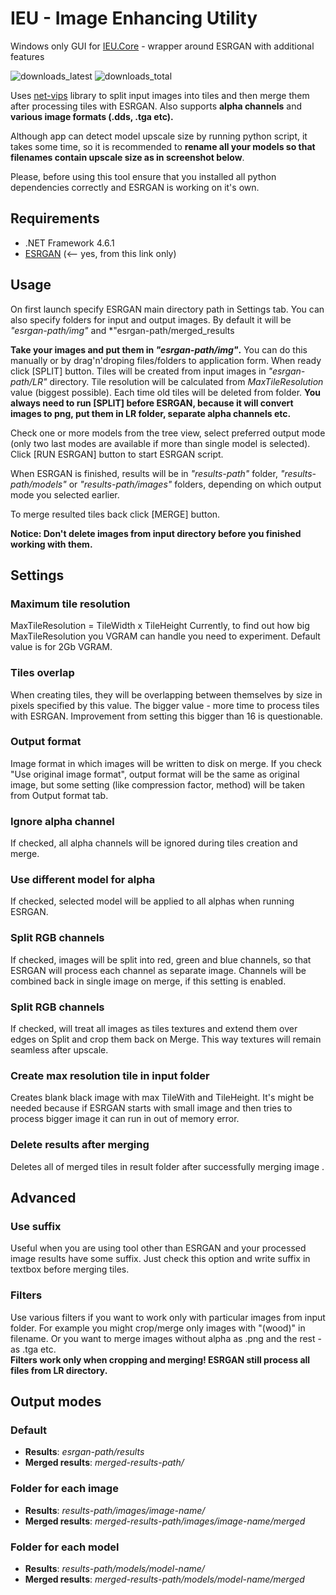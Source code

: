 # IEU - Image Enhancing Utility
Windows only GUI for [IEU.Core](https://github.com/ptrsuder/IEU.Core) - wrapper around ESRGAN with additional features

![downloads_latest](https://img.shields.io/github/downloads/ptrsuder/IEU.Winforms/latest/total.svg?color=magenta)
![downloads_total](https://img.shields.io/github/downloads/ptrsuder/IEU.Winforms/total.svg?label=downloads%40total)

Uses [net-vips](https://github.com/kleisauke/net-vips) library to split input images into tiles and then merge them after processing tiles with ESRGAN. Also supports **alpha channels** and **various image formats (.dds, .tga etc).**

Although app can detect model upscale size by running python script, it takes some time, so it is recommended to **rename all your models so that filenames contain upscale size as in screenshot below**.

Please, before using this tool ensure that you installed all python dependencies correctly and ESRGAN is working on it's own.

## Requirements

* .NET Framework 4.6.1
* [ESRGAN](https://github.com/xinntao/ESRGAN/tree/aceb85730832001ec1fa3a77bd6856b75e1d0e87) (<-- yes, from this link only)

## Usage

On first launch specify ESRGAN main directory path in Settings tab.
You can also specify folders for input and output images. By default it will be *"esrgan-path/img"* and *"esrgan-path/merged_results

**Take your images and put them in *"esrgan-path/img"*.** You can do this manually or by drag'n'droping files/folders to application form.
When ready click [SPLIT] button. Tiles will be created from input images in *"esrgan-path/LR"* directory. Tile resolution will be calculated from *MaxTileResolution* value (biggest possible). Each time old tiles will be deleted from folder.
 **You always need to run [SPLIT] before ESRGAN, because it will convert images to png, put them in LR folder, separate alpha channels etc.**
 
Check one or more models from the tree view, select preferred output mode (only two last modes are available if more than single model is selected).
Click [RUN ESRGAN] button to start ESRGAN script. 

When ESRGAN is finished, results will be in *"results-path"* folder, *"results-path/models"* or *"results-path/images"* folders, depending on which output mode you selected earlier.

To merge resulted tiles back click [MERGE] button.

**Notice: Don't delete images from input directory before you finished working with them.**

## Settings


 ### Maximum tile resolution
 MaxTileResolution = TileWidth x TileHeight
 Currently, to find out how big MaxTileResolution you VGRAM can handle you need to experiment. Default value is for 2Gb VGRAM.
 ### Tiles overlap
 When creating tiles, they will be overlapping between themselves by size in pixels specified by this value. The bigger value - more time to process tiles with ESRGAN. Improvement from setting this bigger than 16 is questionable.
 ### Output format
 Image format in which images will be written to disk on merge. If you check "Use original image format", output format will be the same as original image, but some setting (like compression factor, method) will be taken from Output format tab.
 
  ### Ignore alpha channel
 If checked, all alpha channels will be ignored during tiles creation and merge.
 ### Use different model for alpha
 If checked, selected model will be applied to all alphas when running ESRGAN.
 ### Split RGB channels
 If checked, images will be split into red, green and blue channels, so that ESRGAN will process each channel as separate image. Channels will be combined back in single image on merge, if this setting is enabled.
 ### Split RGB channels
 If checked, will treat all images as tiles textures and extend them over edges on Split and crop them back on Merge. This way textures will remain seamless after upscale.

 ### Create max resolution tile in input folder
 Creates blank black image with max TileWith and TileHeight. It's might be needed because if ESRGAN starts with small image and then tries to process bigger image it can run in out of memory error. 
 ### Delete results after merging
 Deletes all of merged tiles in result folder after successfully merging image .
 
## Advanced
  
 ### Use suffix
 Useful when you are using tool other than ESRGAN and your processed image results have some suffix. Just check this option and write suffix in textbox before merging tiles.
 ### Filters
 Use various filters if you want to work only with particular images from input folder. For example you might crop/merge only images with "(wood)" in filename. Or you want to merge images without alpha as .png and the rest - as .tga etc. </br>
 **Filters work only when cropping and merging! ESRGAN still process all files from LR directory.**
  
## Output modes
  ### Default  
  * **Results**: *esrgan-path/results*
  * **Merged results**: *merged-results-path/*
  
  ### Folder for each image  
  * **Results**: *results-path/images/image-name/*
  * **Merged results**: *merged-results-path/images/image-name/merged*
  
  ### Folder for each model  
  * **Results**: *results-path/models/model-name/*
  * **Merged results**: *merged-results-path/models/model-name/merged*
  
  
